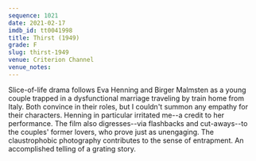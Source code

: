 ```yaml
---
sequence: 1021
date: 2021-02-17
imdb_id: tt0041998
title: Thirst (1949)
grade: F
slug: thirst-1949
venue: Criterion Channel
venue_notes:
---
```


Slice-of-life drama follows Eva Henning and Birger Malmsten as a young couple trapped in a dysfunctional marriage traveling by train home from Italy. Both convince in their roles, but I couldn't summon any empathy for their characters. Henning in particular irritated me--a credit to her performance. The film also digresses--via flashbacks and cut-aways--to the couples' former lovers, who prove just as unengaging. The claustrophobic photography contributes to the sense of entrapment. An accomplished telling of a grating story.
